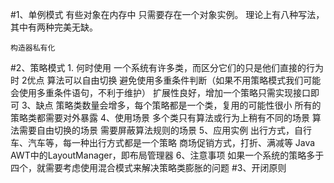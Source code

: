 #1、单例模式
    有些对象在内存中 只需要存在一个对象实例。
    理论上有八种写法，其中有两种完美无缺。
    
    构造器私有化
    
#2、策略模式
     1. 何时使用
        一个系统有许多类，而区分它们的只是他们直接的行为时
     2优点
        算法可以自由切换
        避免使用多重条件判断（如果不用策略模式我们可能会使用多重条件语句，不利于维护）
        扩展性良好，增加一个策略只需实现接口即可
     3、缺点
        策略类数量会增多，每个策略都是一个类，复用的可能性很小
        所有的策略类都需要对外暴露
     4、使用场景
        多个类只有算法或行为上稍有不同的场景
        算法需要自由切换的场景
        需要屏蔽算法规则的场景
     5、应用实例
        出行方式，自行车、汽车等，每一种出行方式都是一个策略
        商场促销方式，打折、满减等
        Java AWT中的LayoutManager，即布局管理器
     6、注意事项
        如果一个系统的策略多于四个，就需要考虑使用混合模式来解决策略类膨胀的问题
#3、开闭原则

